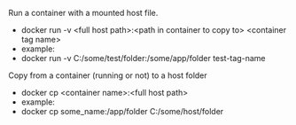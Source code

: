 Run a container with a mounted host file.

* docker run -v \<full host path>:\<path in container to copy to> \<container tag name>
* example:
* docker run -v C:/some/test/folder:/some/app/folder test-tag-name

Copy from a container (running or not) to a host folder

* docker cp \<container name>:\<full host path>
* example:
* docker cp some_name:/app/folder C:/some/host/folder